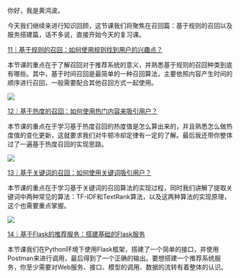 你好，我是黄鸿波。

今天我们继续来进行知识回顾，这节课我们将聚焦在召回篇：基于规则的召回以及服务搭建篇，话不多说，直接开始今天的复习课。

[11｜基于规则的召回：如何使用规则找到用户的兴趣点？](https://time.geekbang.org/column/article/656313)

本节课的重点在于了解召回对于推荐系统的意义，并熟悉基于规则的召回种类到底有哪些。其中，基于时间召回是最简单的一种召回算法，主要依照内容产生时间的顺序进行召回，一般需要配合其他召回方式一起使用。

![](https://static001.geekbang.org/resource/image/b7/7b/b7aa7ef99339890809ff7b655d03457b.jpg?wh=3000x1496)

[12｜基于热度的召回：如何使用热门内容来吸引用户？](https://time.geekbang.org/column/article/656948)

本节课的重点在于学习基于热度召回的热度值是怎么算出来的，并且熟悉怎么做热度值的变化更新，这就要求我们对牛顿冷却定律有一定的了解。最后我还带你整体过了一遍基于热度召回的实现思路。

![](https://static001.geekbang.org/resource/image/bf/ab/bf12c9e0d983e37165410ae8c49b8eab.jpg?wh=3000x1298)

[13｜基于关键词的召回：如何使用关键词吸引用户？](https://time.geekbang.org/column/article/657332)

本节课的重点在于学习基于关键词的召回算法的实现过程，同时我们讲解了提取关键词中两种常见的算法：TF-IDF和TextRank算法，以及这两种算法的实现原理，这个也需要重点掌握。

![](https://static001.geekbang.org/resource/image/35/f7/3554542db67a6cc0f18def6773112bf7.jpg?wh=3000x1298)

[14｜基于Flask的推荐服务：搭建基础的Flask服务](https://time.geekbang.org/column/article/659243)

本节课我们在Python环境下使用Flask框架，搭建了一个简单的接口，并使用Postman来进行调用，最后得到了一个正确的输出。要想搭建一个推荐系统服务，你至少需要对Web服务、接口、模型的调用、数据的流转有着整体的认识。